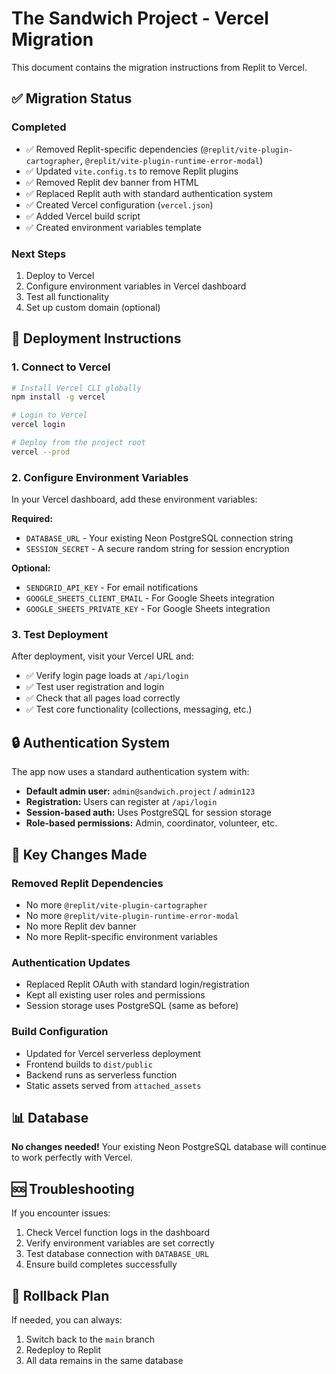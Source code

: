 # The Sandwich Project - Vercel Migration

This document contains the migration instructions from Replit to Vercel.

## ✅ Migration Status

### Completed
- ✅ Removed Replit-specific dependencies (`@replit/vite-plugin-cartographer`, `@replit/vite-plugin-runtime-error-modal`)
- ✅ Updated `vite.config.ts` to remove Replit plugins
- ✅ Removed Replit dev banner from HTML
- ✅ Replaced Replit auth with standard authentication system
- ✅ Created Vercel configuration (`vercel.json`)
- ✅ Added Vercel build script
- ✅ Created environment variables template

### Next Steps
1. Deploy to Vercel
2. Configure environment variables in Vercel dashboard
3. Test all functionality
4. Set up custom domain (optional)

## 🚀 Deployment Instructions

### 1. Connect to Vercel
```bash
# Install Vercel CLI globally
npm install -g vercel

# Login to Vercel
vercel login

# Deploy from the project root
vercel --prod
```

### 2. Configure Environment Variables
In your Vercel dashboard, add these environment variables:

**Required:**
- `DATABASE_URL` - Your existing Neon PostgreSQL connection string
- `SESSION_SECRET` - A secure random string for session encryption

**Optional:**
- `SENDGRID_API_KEY` - For email notifications
- `GOOGLE_SHEETS_CLIENT_EMAIL` - For Google Sheets integration
- `GOOGLE_SHEETS_PRIVATE_KEY` - For Google Sheets integration

### 3. Test Deployment
After deployment, visit your Vercel URL and:
- ✅ Verify login page loads at `/api/login`
- ✅ Test user registration and login
- ✅ Check that all pages load correctly
- ✅ Test core functionality (collections, messaging, etc.)

## 🔒 Authentication System

The app now uses a standard authentication system with:
- **Default admin user:** `admin@sandwich.project` / `admin123`
- **Registration:** Users can register at `/api/login`
- **Session-based auth:** Uses PostgreSQL for session storage
- **Role-based permissions:** Admin, coordinator, volunteer, etc.

## 🎯 Key Changes Made

### Removed Replit Dependencies
- No more `@replit/vite-plugin-cartographer`
- No more `@replit/vite-plugin-runtime-error-modal`
- No more Replit dev banner
- No more Replit-specific environment variables

### Authentication Updates
- Replaced Replit OAuth with standard login/registration
- Kept all existing user roles and permissions
- Session storage uses PostgreSQL (same as before)

### Build Configuration
- Updated for Vercel serverless deployment
- Frontend builds to `dist/public`
- Backend runs as serverless function
- Static assets served from `attached_assets`

## 📊 Database

**No changes needed!** Your existing Neon PostgreSQL database will continue to work perfectly with Vercel.

## 🆘 Troubleshooting

If you encounter issues:
1. Check Vercel function logs in the dashboard
2. Verify environment variables are set correctly
3. Test database connection with `DATABASE_URL`
4. Ensure build completes successfully

## 🔄 Rollback Plan

If needed, you can always:
1. Switch back to the `main` branch
2. Redeploy to Replit
3. All data remains in the same database
